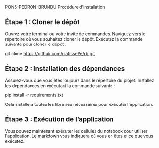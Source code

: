 PONS-PEDRON-BRUNDU
Procédure d'installation

## Étape 1 : Cloner le dépôt

Ouvrez votre terminal ou votre invite de commandes.
Naviguez vers le répertoire où vous souhaitez cloner le dépôt.
Exécutez la commande suivante pour cloner le dépôt :

git clone https://github.com/matissePe/rb.git



## Étape 2 : Installation des dépendances

Assurez-vous que vous êtes toujours dans le répertoire du projet.
Installez les dépendances en exécutant la commande suivante :

pip install -r requirements.txt

Cela installera toutes les librairies nécessaires pour exécuter l'application.


## Étape 3 : Exécution de l'application

Vous pouvez maintenant exécuter les cellules du notebook pour utiliser l'application.
Le markdown vous indiquera où vous en êtes et ce que vous exécutez.